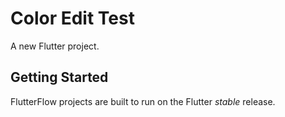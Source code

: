 # Color Edit Test

A new Flutter project.

## Getting Started

FlutterFlow projects are built to run on the Flutter _stable_ release.
